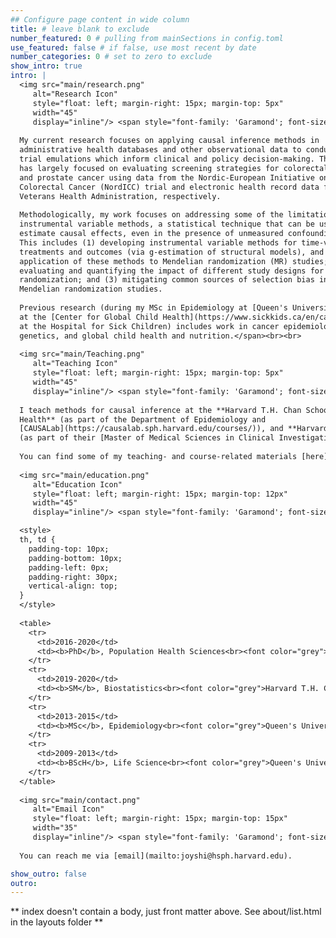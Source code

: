 ```yaml
---
## Configure page content in wide column
title: # leave blank to exclude
number_featured: 0 # pulling from mainSections in config.toml
use_featured: false # if false, use most recent by date
number_categories: 0 # set to zero to exclude
show_intro: true
intro: |
  <img src="main/research.png"
     alt="Research Icon"
     style="float: left; margin-right: 15px; margin-top: 5px" 
     width="45"
     display="inline"/> <span style="font-family: 'Garamond'; font-size: 2em; font-weight: 200">Research Interests</span>
  
  My current research focuses on applying causal inference methods in 
  administrative health databases and other observational data to conduct target 
  trial emulations which inform clinical and policy decision-making. This work 
  has largely focused on evaluating screening strategies for colorectal cancer 
  and prostate cancer using data from the Nordic-European Initiative on 
  Colorectal Cancer (NordICC) trial and electronic health record data from the 
  Veterans Health Administration, respectively. 
  
  Methodologically, my work focuses on addressing some of the limitations of 
  instrumental variable methods, a statistical technique that can be used to 
  estimate causal effects, even in the presence of unmeasured confounding. 
  This includes (1) developing instrumental variable methods for time-varying 
  treatments and outcomes (via g-estimation of structural models), and the 
  application of these methods to Mendelian randomization (MR) studies; (2) 
  evaluating and quantifying the impact of different study designs for Mendelian 
  randomization; and (3) mitigating common sources of selection bias in 
  Mendelian randomization studies. 
  
  Previous research (during my MSc in Epidemiology at [Queen's University](https://phs.queensu.ca/graduate-programs/msc-epidemiology) and as a Data Analyst 
  at the [Center for Global Child Health](https://www.sickkids.ca/en/care-services/centres/global-child-health/) 
  at the Hospital for Sick Children) includes work in cancer epidemiology, 
  genetics, and global child health and nutrition.</span><br><br>
  
  <img src="main/Teaching.png"
     alt="Teaching Icon"
     style="float: left; margin-right: 15px; margin-top: 5px" 
     width="45"
     display="inline"/> <span style="font-family: 'Garamond'; font-size: 2em; font-weight: 200">Teaching</span>
  
  I teach methods for causal inference at the **Harvard T.H. Chan School of Public
  Health** (as part of the Department of Epidemiology and 
  [CAUSALab](https://causalab.sph.harvard.edu/courses/)), and **Harvard Medical School** 
  (as part of their [Master of Medical Sciences in Clinical Investigation (MMSCI)](https://postgraduateeducation.hms.harvard.edu/masters-programs/master-medical-sciences-clinical-investigation) program). 
  
  You can find some of my teaching- and course-related materials [here](/teaching/).<br><br>
  
  <img src="main/education.png"
     alt="Education Icon"
     style="float: left; margin-right: 15px; margin-top: 12px" 
     width="45"
     display="inline"/> <span style="font-family: 'Garamond'; font-size: 2em; font-weight: 200">Education</span>

  <style>
  th, td {
    padding-top: 10px;
    padding-bottom: 10px;
    padding-left: 0px;
    padding-right: 30px;
    vertical-align: top;
  }
  </style>
  
  <table>
    <tr>
      <td>2016-2020</td>
      <td><b>PhD</b>, Population Health Sciences<br><font color="grey">Harvard T.H. Chan School of Public Health, USA</font></td>
    </tr>
    <tr>
      <td>2019-2020</td>
      <td><b>SM</b>, Biostatistics<br><font color="grey">Harvard T.H. Chan School of Public Health, USA</font></td>
    </tr>
    <tr>
      <td>2013-2015</td>
      <td><b>MSc</b>, Epidemiology<br><font color="grey">Queen's University, Canada</font>
    </tr>
    <tr>
      <td>2009-2013</td>
      <td><b>BScH</b>, Life Science<br><font color="grey">Queen's University, Canada</font>
    </tr>    
  </table>
  
  <img src="main/contact.png"
     alt="Email Icon"
     style="float: left; margin-right: 15px; margin-top: 15px" 
     width="35"
     display="inline"/> <span style="font-family: 'Garamond'; font-size: 2em; font-weight: 200">Contact me</span>
  
  You can reach me via [email](mailto:joyshi@hsph.harvard.edu).

show_outro: false
outro:
---
```


** index doesn't contain a body, just front matter above.
See about/list.html in the layouts folder **